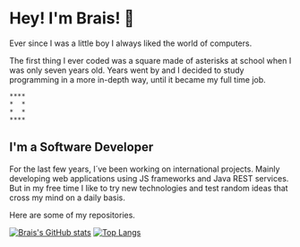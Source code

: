 # Hey! I'm Brais! 👋

Ever since I was a little boy I always liked the world of computers.

The first thing I ever coded was a square made of asterisks at school when I was only seven years old. Years went by and I decided to study programming in a more in-depth way, until it became my full time job.

    ****
    *  *
    *  *
    ****
## I'm a Software Developer

For the last few years, I´ve been working on international projects. Mainly developing web applications using JS frameworks and Java REST services.
But in my free time I like to try new technologies and test random ideas that cross my mind on a daily basis.

Here are some of my repositories.

[![Brais's GitHub stats](https://github-readme-stats.vercel.app/api?username=braiscarrion&show_icons=true)](https://github.com/anuraghazra/github-readme-stats)
[![Top Langs](https://github-readme-stats.vercel.app/api/top-langs/?username=braiscarrion&langs_count=8&layout=compact)](https://github.com/anuraghazra/github-readme-stats)


<!--
**braiscarrion/braiscarrion** is a ✨ _special_ ✨ repository because its `README.md` (this file) appears on your GitHub profile.

Here are some ideas to get you started:

- 🔭 I’m currently working on ...
- 🌱 I’m currently learning ...
- 👯 I’m looking to collaborate on ...
- 🤔 I’m looking for help with ...
- 💬 Ask me about ...
- 📫 How to reach me: ...
- 😄 Pronouns: ...
- ⚡ Fun fact: ...
-->
